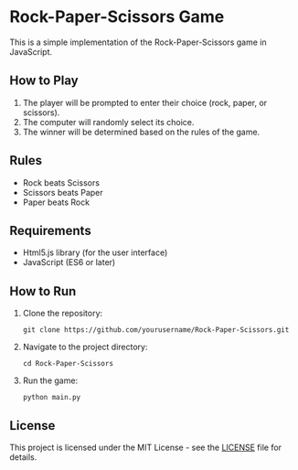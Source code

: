 # Rock-Paper-Scissors Game

This is a simple implementation of the Rock-Paper-Scissors game in JavaScript.

## How to Play

1. The player will be prompted to enter their choice (rock, paper, or scissors).
2. The computer will randomly select its choice.
3. The winner will be determined based on the rules of the game.

## Rules

- Rock beats Scissors
- Scissors beats Paper
- Paper beats Rock

## Requirements

- Html5.js library (for the user interface)
- JavaScript (ES6 or later)

## How to Run

1. Clone the repository:
   ```
   git clone https://github.com/yourusername/Rock-Paper-Scissors.git
   ```
2. Navigate to the project directory:
   ```
   cd Rock-Paper-Scissors
   ```
3. Run the game:
   ```
   python main.py
   ```

## License

This project is licensed under the MIT License - see the [LICENSE](LICENSE) file for details.
